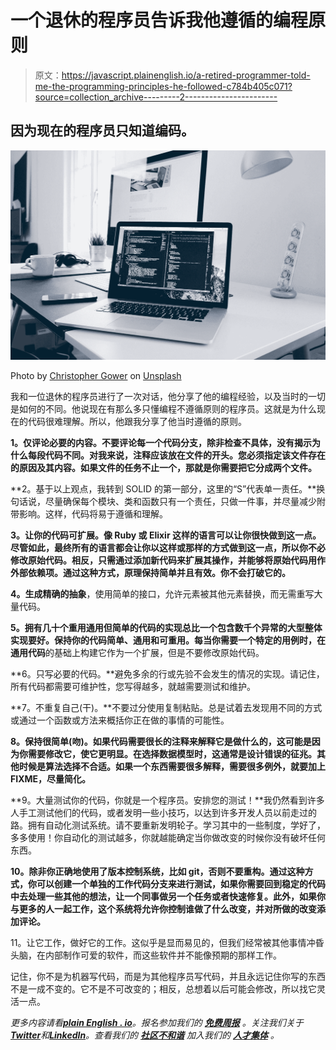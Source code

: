 # 一个退休的程序员告诉我他遵循的编程原则

> 原文：<https://javascript.plainenglish.io/a-retired-programmer-told-me-the-programming-principles-he-followed-c784b405c071?source=collection_archive---------2----------------------->

## 因为现在的程序员只知道编码。

![](img/d5580e7754b35695202f47d4818169bc.png)

Photo by [Christopher Gower](https://unsplash.com/@cgower?utm_source=medium&utm_medium=referral) on [Unsplash](https://unsplash.com?utm_source=medium&utm_medium=referral)

我和一位退休的程序员进行了一次对话，他分享了他的编程经验，以及当时的一切是如何的不同。他说现在有那么多只懂编程不遵循原则的程序员。这就是为什么现在的代码很难理解。所以，他跟我分享了他当时遵循的原则。

**1。仅评论必要的内容。不要评论每一个代码分支，除非检查不具体，没有揭示为什么每段代码不同。对我来说，注释应该放在文件的开头。您必须指定该文件存在的原因及其内容。如果文件的任务不止一个，那就是你需要把它分成两个文件。**

**2。基于以上观点，我转到 SOLID 的第一部分，这里的“S”代表单一责任。**换句话说，尽量确保每个模块、类和函数只有一个责任，只做一件事，并尽量减少附带影响。这样，代码将易于遵循和理解。

**3。让你的代码可扩展。像 Ruby 或 Elixir 这样的语言可以让你很快做到这一点。尽管如此，最终所有的语言都会让你以这样或那样的方式做到这一点，所以你不必修改原始代码。相反，只需通过添加新代码来扩展其操作，并能够将原始代码用作外部依赖项。通过这种方式，原理保持简单并且有效。你不会打破它的。**

**4。**生成**精确的抽象**，使用简单的接口，允许元素被其他元素替换，而无需重写大量代码。

**5。**拥有几十个重用通用但简单的代码的实现总比一个包含数千个异常的大型整体实现要好。保持你的代码简单、通用和可重用。每当你需要一个特定的**用例时，在通用代码**的基础上构建它作为一个扩展，但是不要修改原始代码。

**6。只写必要的代码。**避免多余的行或先验不会发生的情况的实现。请记住，所有代码都需要可维护性，您写得越多，就越需要测试和维护。

**7。不重复自己(干)。**不要过分使用复制粘贴。总是试着去发现用不同的方式或通过一个函数或方法来概括你正在做的事情的可能性。

**8。保持很简单(吻)。如果代码需要很长的注释来解释它是做什么的，这可能是因为你需要修改它，使它更明显。在选择数据模型时，这通常是设计错误的征兆。其他时候是算法选择不合适。如果一个东西需要很多解释，需要很多例外，就要加上 FIXME，尽量简化。**

**9。大量测试你的代码，你就是一个程序员。安排您的测试！**我仍然看到许多人手工测试他们的代码，或者发明一些小技巧，以达到许多开发人员以前走过的路。拥有自动化测试系统。请不要重新发明轮子。学习其中的一些制度，学好了，多多使用！你自动化的测试越多，你就越能确定当你做改变的时候你没有破坏任何东西。

**10。除非你正确地使用了版本控制系统，比如 git，否则不要重构。通过这种方式，你可以创建一个单独的工作代码分支来进行测试，如果你需要回到稳定的代码中去处理一些其他的想法，让一个同事做另一个任务或者快速修复。此外，如果你与更多的人一起工作，这个系统将允许你控制谁做了什么改变，并对所做的改变添加评论。**

11。让它工作，做好它的工作。这似乎是显而易见的，但我们经常被其他事情冲昏头脑，在内部制作可爱的软件，而这些软件并不能像预期的那样工作。

记住，你不是为机器写代码，而是为其他程序员写代码，并且永远记住你写的东西不是一成不变的。它不是不可改变的；相反，总想着以后可能会修改，所以找它灵活一点。

*更多内容请看*[***plain English . io***](https://plainenglish.io/)*。报名参加我们的* [***免费周报***](http://newsletter.plainenglish.io/) *。关注我们关于*[***Twitter***](https://twitter.com/inPlainEngHQ)*和*[***LinkedIn***](https://www.linkedin.com/company/inplainenglish/)*。查看我们的* [***社区不和谐***](https://discord.gg/GtDtUAvyhW) *加入我们的* [***人才集体***](https://inplainenglish.pallet.com/talent/welcome) *。*